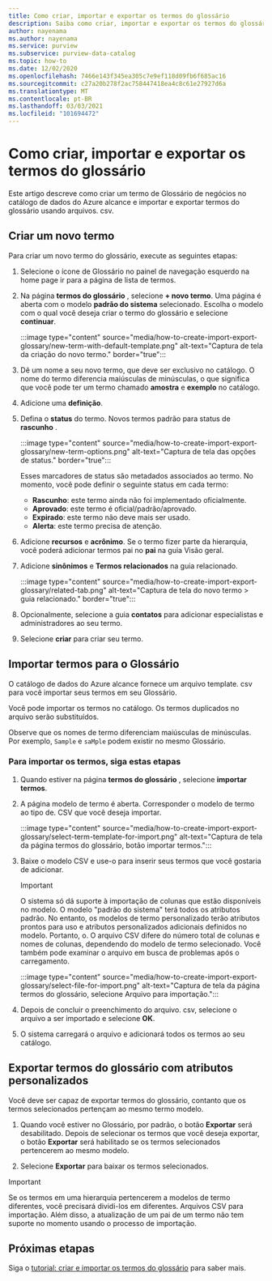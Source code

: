 ```yaml
---
title: Como criar, importar e exportar os termos do glossário
description: Saiba como criar, importar e exportar os termos do glossário no Azure alcance.
author: nayenama
ms.author: nayenama
ms.service: purview
ms.subservice: purview-data-catalog
ms.topic: how-to
ms.date: 12/02/2020
ms.openlocfilehash: 7466e143f345ea305c7e9ef118d09fb6f685ac16
ms.sourcegitcommit: c27a20b278f2ac758447418ea4c8c61e27927d6a
ms.translationtype: MT
ms.contentlocale: pt-BR
ms.lasthandoff: 03/03/2021
ms.locfileid: "101694472"
---
```

# <a name="how-to-create-import-and-export-glossary-terms"></a>Como criar, importar e exportar os termos do glossário

Este artigo descreve como criar um termo de Glossário de negócios no catálogo de dados do Azure alcance e importar e exportar termos do glossário usando arquivos. csv.

## <a name="create-a-new-term"></a>Criar um novo termo

Para criar um novo termo do glossário, execute as seguintes etapas:

1. Selecione o ícone de Glossário no painel de navegação esquerdo na home page ir para a página de lista de termos.

2. Na página **termos do glossário** , selecione **+ novo termo**. Uma página é aberta com o modelo **padrão do sistema** selecionado. Escolha o modelo com o qual você deseja criar o termo do glossário e selecione **continuar**.

   :::image type="content" source="media/how-to-create-import-export-glossary/new-term-with-default-template.png" alt-text="Captura de tela da criação do novo termo." border="true":::

3. Dê um nome a seu novo termo, que deve ser exclusivo no catálogo. O nome do termo diferencia maiúsculas de minúsculas, o que significa que você pode ter um termo chamado **amostra** e **exemplo** no catálogo.

4. Adicione uma **definição**.

5. Defina o **status** do termo. Novos termos padrão para status de **rascunho** .

   :::image type="content" source="media/how-to-create-import-export-glossary/new-term-options.png" alt-text="Captura de tela das opções de status." border="true":::

   Esses marcadores de status são metadados associados ao termo. No momento, você pode definir o seguinte status em cada termo:

   - **Rascunho**: este termo ainda não foi implementado oficialmente.
   - **Aprovado**: este termo é oficial/padrão/aprovado.
   - **Expirado**: este termo não deve mais ser usado.
   - **Alerta**: este termo precisa de atenção.

6. Adicione **recursos** e **acrônimo**. Se o termo fizer parte da hierarquia, você poderá adicionar termos pai no **pai** na guia Visão geral.

7. Adicione **sinônimos** e **Termos relacionados** na guia relacionado.

   :::image type="content" source="media/how-to-create-import-export-glossary/related-tab.png" alt-text="Captura de tela do novo termo > guia relacionado." border="true":::

8. Opcionalmente, selecione a guia **contatos** para adicionar especialistas e administradores ao seu termo.

9. Selecione **criar** para criar seu termo.

## <a name="import-terms-into-the-glossary"></a>Importar termos para o Glossário

O catálogo de dados do Azure alcance fornece um arquivo template. csv para você importar seus termos em seu Glossário.

Você pode importar os termos no catálogo. Os termos duplicados no arquivo serão substituídos.

Observe que os nomes de termo diferenciam maiúsculas de minúsculas. Por exemplo, `Sample` e `saMple` podem existir no mesmo Glossário.

### <a name="to-import-terms-follow-these-steps"></a>Para importar os termos, siga estas etapas

1. Quando estiver na página **termos do glossário** , selecione **importar termos**.

2. A página modelo de termo é aberta. Corresponder o modelo de termo ao tipo de. CSV que você deseja importar.

   :::image type="content" source="media/how-to-create-import-export-glossary/select-term-template-for-import.png" alt-text="Captura de tela da página termos do glossário, botão importar termos.":::

3. Baixe o modelo CSV e use-o para inserir seus termos que você gostaria de adicionar.

   > [!Important]
   > O sistema só dá suporte à importação de colunas que estão disponíveis no modelo. O modelo "padrão do sistema" terá todos os atributos padrão.
   > No entanto, os modelos de termo personalizado terão atributos prontos para uso e atributos personalizados adicionais definidos no modelo. Portanto, o. O arquivo CSV difere do número total de colunas e nomes de colunas, dependendo do modelo de termo selecionado. Você também pode examinar o arquivo em busca de problemas após o carregamento.

   :::image type="content" source="media/how-to-create-import-export-glossary/select-file-for-import.png" alt-text="Captura de tela da página termos do glossário, selecione Arquivo para importação.":::

4. Depois de concluir o preenchimento do arquivo. csv, selecione o arquivo a ser importado e selecione **OK**.

5. O sistema carregará o arquivo e adicionará todos os termos ao seu catálogo.

## <a name="export-terms-from-glossary-with-custom-attributes"></a>Exportar termos do glossário com atributos personalizados

Você deve ser capaz de exportar termos do glossário, contanto que os termos selecionados pertençam ao mesmo termo modelo.

1. Quando você estiver no Glossário, por padrão, o botão **Exportar** será desabilitado. Depois de selecionar os termos que você deseja exportar, o botão **Exportar** será habilitado se os termos selecionados pertencerem ao mesmo modelo.

2. Selecione **Exportar** para baixar os termos selecionados.

 > [!Important]
   > Se os termos em uma hierarquia pertencerem a modelos de termo diferentes, você precisará dividi-los em diferentes. Arquivos CSV para importação. Além disso, a atualização de um pai de um termo não tem suporte no momento usando o processo de importação.


## <a name="next-steps"></a>Próximas etapas

Siga o [tutorial: criar e importar os termos do glossário](tutorial-import-create-glossary-terms.md) para saber mais.
